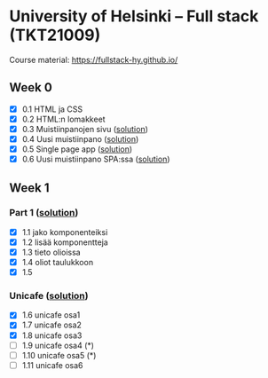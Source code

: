 # University of Helsinki – Full stack (TKT21009)

Course material: <https://fullstack-hy.github.io/>

## Week 0

- [x] 0.1 HTML ja CSS
- [x] 0.2 HTML:n lomakkeet
- [x] 0.3 Muistiinpanojen sivu ([solution](week0#03-muistiinpanojen-sivu))
- [x] 0.4 Uusi muistiinpano ([solution](week0#04-uusi-muistiinpano))
- [x] 0.5 Single page app ([solution](week0#05-single-page-app))
- [x] 0.6 Uusi muistiinpano SPA:ssa ([solution](week0#06-uusi-muistiinpano-spassa))

## Week 1

### Part 1 ([solution](week1/e1-5/))

- [x] 1.1 jako komponenteiksi
- [x] 1.2 lisää komponentteja
- [x] 1.3 tieto olioissa
- [x] 1.4 oliot taulukkoon
- [x] 1.5

### Unicafe ([solution](week1/e6-11/))

- [x] 1.6 unicafe osa1
- [x] 1.7 unicafe osa2
- [x] 1.8 unicafe osa3
- [ ] 1.9 unicafe osa4 (*)
- [ ] 1.10 unicafe osa5 (*)
- [ ] 1.11 unicafe osa6